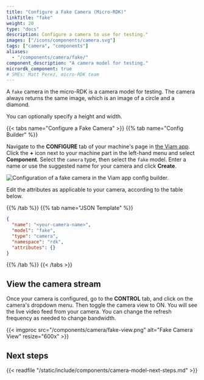 ```yaml
---
title: "Configure a Fake Camera (Micro-RDK)"
linkTitle: "fake"
weight: 20
type: "docs"
description: Configure a camera to use for testing."
images: ["/icons/components/camera.svg"]
tags: ["camera", "components"]
aliases:
  - "/components/camera/fake/"
component_description: "A camera model for testing."
micrordk_component: true
# SMEs: Matt Perez, micro-RDK team
---
```


A `fake` camera in the micro-RDK is a camera model for testing.
The camera always returns the same image, which is an image of a circle and a diamond.

You can optionally specify a height and width.

{{< tabs name="Configure a Fake Camera" >}}
{{% tab name="Config Builder" %}}

Navigate to the **CONFIGURE** tab of your machine's page in [the Viam app](https://app.viam.com).
Click the **+** icon next to your machine part in the left-hand menu and select **Component**.
Select the `camera` type, then select the `fake` model.
Enter a name or use the suggested name for your camera and click **Create**.

![Configuration of a fake camera in the Viam app config builder.](/components/camera/configure-fake.png)

Edit the attributes as applicable to your camera, according to the table below.

{{% /tab %}}
{{% tab name="JSON Template" %}}

```json {class="line-numbers linkable-line-numbers"}
{
  "name": "<your-camera-name>",
  "model": "fake",
  "type": "camera",
  "namespace": "rdk",
  "attributes": {}
}
```

{{% /tab %}}
{{< /tabs >}}

## View the camera stream

Once your camera is configured, go to the **CONTROL** tab, and click on the camera's dropdown menu.
Then toggle the camera view to ON.
You will see the live video feed from your camera.
You can change the refresh frequency as needed to change bandwidth.

{{< imgproc src="/components/camera/fake-view.png" alt="Fake Camera View" resize="600x" >}}

## Next steps

{{< readfile "/static/include/components/camera-model-next-steps.md" >}}
